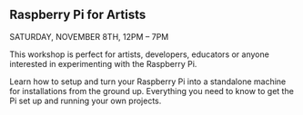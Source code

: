 ## Raspberry Pi for Artists

SATURDAY, NOVEMBER 8TH, 12PM – 7PM

This workshop is perfect for artists, developers, educators or anyone interested in experimenting with the Raspberry Pi.

Learn how to setup and turn your Raspberry Pi into a standalone machine for installations from the ground up. Everything you need to know to get the Pi set up and running your own projects.